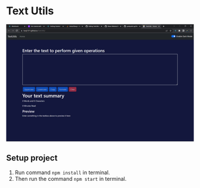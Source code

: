 # Text Utils 
![Preview](https://github.com/KUNJ1311/TextUtils/blob/main/public/Screenshot%20(127).png/?raw=true "News")

## Setup project

1. Run command `npm install` in terminal.
2. Then run the command `npm start` in terminal.
